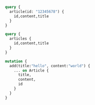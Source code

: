 ```graphql
query {
  article(id: "12345678") {
    id,content,title
  }
}
```

```graphql
query {
  articles {
    id,content,title
  }
}
```

```graphql
mutation {
  add(title:"hello", content:"world") {
    ... on Article {
      title,
      content,
      id
    }
  }
}
```

